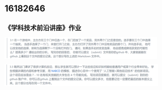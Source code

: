 16182646
========
《学科技术前沿讲座》作业
-------------
![](https://github.com/hhjiayou/16182646.md/blob/master/360%E6%88%AA%E5%9B%BE175601318378124.png)



 

![](https://github.com/hhjiayou/16182646.md/blob/master/360%E6%88%AA%E5%9B%BE17790415284918.png)



